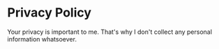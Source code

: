 #  Privacy Policy

Your privacy is important to me. That's why I don't collect any personal information whatsoever.

